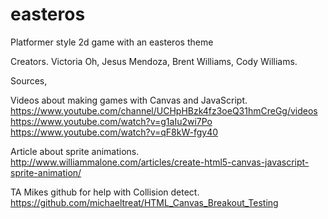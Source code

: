 # easteros
Platformer style 2d game with an easteros theme

Creators. Victoria Oh, Jesus Mendoza, Brent Williams, Cody Williams.

Sources,

Videos about making games with Canvas and JavaScript.
https://www.youtube.com/channel/UCHpHBzk4fz3oeQ31hmCreGg/videos
https://www.youtube.com/watch?v=g1aIu2wi7Po
https://www.youtube.com/watch?v=qF8kW-fgy40

Article about sprite animations.
http://www.williammalone.com/articles/create-html5-canvas-javascript-sprite-animation/

TA Mikes github for help with Collision detect.
https://github.com/michaeltreat/HTML_Canvas_Breakout_Testing
